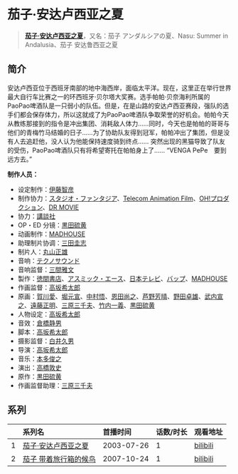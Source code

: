 # 茄子·安达卢西亚之夏


> <u>**[茄子·安达卢西亚之夏](https://bgm.tv/subject/508)**</u>，又名：茄子 アンダルシアの夏、Nasu: Summer in Andalusia、茄子 安达鲁西亚之夏

## 简介

安达卢西亚位于西班牙南部的地中海西岸，面临太平洋。现在，这里正在举行世界最大自行车比赛之一的环西班牙·贝尔塔大奖赛。选手帕帕·贝奈海利所属的PaoPao啤酒队是一只弱小的队伍。但是，在是山路的安达卢西亚赛段，强队的选手们都会保存体力，所以这就成了为PaoPao啤酒队争取荣誉的好机会。帕帕今天从教练那接到的指令是冲出集团、消耗敌人体力……同时，今天也是帕帕的哥哥与他们的青梅竹马结婚的日子……为了协助队友得到冠军，帕帕冲出了集团，但是没有人去追赶他，没人认为他能保持速度骑到终点…… 
突然出现的黑猫导致了队友的受伤，PaoPao啤酒队只有将希望寄托在帕帕身上了…… 
“VENGA PePe　要到远方去。”

**制作人员：**
- 设定制作：[伊藤智彦](https://bgm.tv/person/3213)
- 制作协力：[スタジオ・ファンタジア](https://bgm.tv/person/711)、[Telecom Animation Film](https://bgm.tv/person/2118)、[OH!プロダクション](https://bgm.tv/person/15431)、[DR MOVIE](https://bgm.tv/person/11389)
- 协力：[講談社](https://bgm.tv/person/128)
- OP・ED 分镜：[黒田硫黄](https://bgm.tv/person/2329)
- 动画制作：[MADHOUSE](https://bgm.tv/person/603)
- 助理制片协调：[三田圭志](https://bgm.tv/person/56689)
- 制片人：[丸山正雄](https://bgm.tv/person/914)
- 音响：[テクノサウンド](https://bgm.tv/person/23711)
- 音响监督：[三間雅文](https://bgm.tv/person/42)
- 製作：[徳間書店](https://bgm.tv/person/1103)、[アスミック・エース](https://bgm.tv/person/1594)、[日本テレビ](https://bgm.tv/person/492)、[バップ](https://bgm.tv/person/823)、[MADHOUSE](https://bgm.tv/person/603)
- 作画监督：[高坂希太郎](https://bgm.tv/person/1665)
- 原画：[賀川愛](https://bgm.tv/person/2068)、[堀元宣](https://bgm.tv/person/19612)、[中村悟](https://bgm.tv/person/1386)、[恩田尚之](https://bgm.tv/person/351)、[芦野芳晴](https://bgm.tv/person/1732)、[野田卓雄](https://bgm.tv/person/1032)、[武内宣之](https://bgm.tv/person/734)、[遠藤正明](https://bgm.tv/person/11616)、[三原三千夫](https://bgm.tv/person/805)、[竹内一義](https://bgm.tv/person/3191)、[黒田硫黄](https://bgm.tv/person/2329)
- 人物设定：[高坂希太郎](https://bgm.tv/person/1665)
- 音效：[倉橋静男](https://bgm.tv/person/6076)
- 脚本：[高坂希太郎](https://bgm.tv/person/1665)
- 摄影监督：[白井久男](https://bgm.tv/person/15)
- 导演：[高坂希太郎](https://bgm.tv/person/1665)
- 音乐：[本多俊之](https://bgm.tv/person/935)
- 演出：[高橋敦史](https://bgm.tv/person/3679)
- 原作：[黒田硫黄](https://bgm.tv/person/2329)
- 作画监督助理：[三原三千夫](https://bgm.tv/person/805)



## 系列

|     |   系列名   |   首播时间  | 话数/时长  | 观看地址 |
|:---  |:------    |:----      |:---       |:---  |
| 1 |[茄子·安达卢西亚之夏](https://bgm.tv/subject/508)| 2003-07-26 | 1 | [bilibili](https://www.bilibili.com/bangumi/play/ss2622)  |
| 2 |[茄子 带着旅行箱的候鸟](https://bgm.tv/subject/511)| 2007-10-24 | 1 | [bilibili](https://www.bilibili.com/bangumi/play/ss4714)  |



